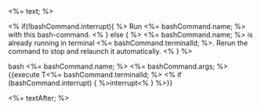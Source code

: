 <%= text; %>

<% if(!bashCommand.interrupt){ %> Run <%= bashCommand.name; %> with this bash-command. <% } else { %> <%= bashCommand.name; %> is already running in terminal <%= bashCommand.terminalId; %>. Rerun the command to stop and relaunch it automatically. <% } %>

bash <%= bashCommand.name; %> <%= bashCommand.args; %>{{execute T<%= bashCommand.terminalId; %> <% if (bashCommand.interrupt) { %>interrupt<% } %>}}

<%= textAfter; %>